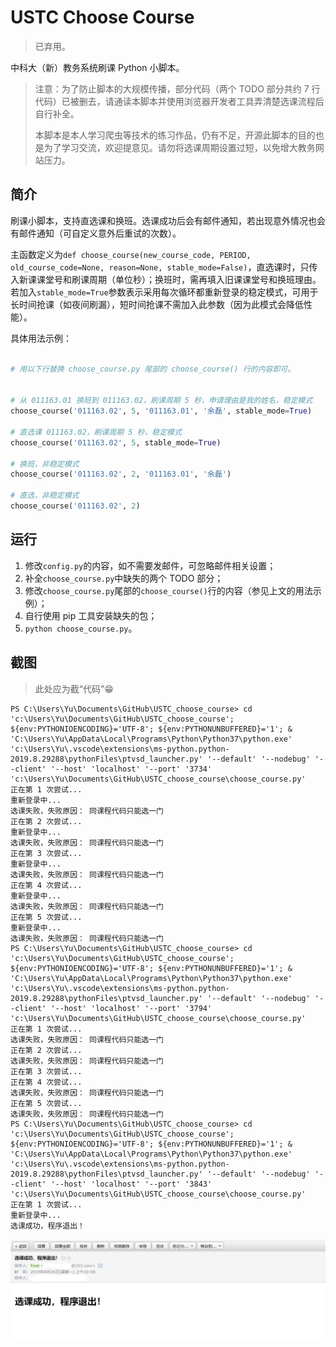 # USTC Choose Course

> 已弃用。



中科大（新）教务系统刷课 Python 小脚本。

> 注意：为了防止脚本的大规模传播，部分代码（两个 TODO 部分共约 7 行代码）已被删去，请通读本脚本并使用浏览器开发者工具弄清楚选课流程后自行补全。
>
> 本脚本是本人学习爬虫等技术的练习作品，仍有不足，开源此脚本的目的也是为了学习交流，欢迎提意见。请勿将选课周期设置过短，以免增大教务网站压力。

## 简介

刷课小脚本，支持直选课和换班。选课成功后会有邮件通知，若出现意外情况也会有邮件通知（可自定义意外后重试的次数）。

主函数定义为`def choose_course(new_course_code, PERIOD, old_course_code=None, reason=None, stable_mode=False)`，直选课时，只传入新课课堂号和刷课周期（单位秒）；换班时，需再填入旧课课堂号和换班理由。若加入`stable_mode=True`参数表示采用每次循环都重新登录的稳定模式，可用于长时间抢课（如夜间刷漏），短时间抢课不需加入此参数（因为此模式会降低性能）。

具体用法示例：

```python

# 用以下行替换 choose_course.py 尾部的 choose_course() 行的内容即可。


# 从 011163.01 换班到 011163.02，刷课周期 5 秒，申请理由是我的姓名，稳定模式
choose_course('011163.02', 5, '011163.01', '余磊', stable_mode=True)

# 直选课 011163.02，刷课周期 5 秒，稳定模式
choose_course('011163.02', 5, stable_mode=True)

# 换班，非稳定模式
choose_course('011163.02', 2, '011163.01', '余磊')

# 直选，非稳定模式
choose_course('011163.02', 2)
```

## 运行

1. 修改`config.py`的内容，如不需要发邮件，可忽略邮件相关设置；
2. 补全`choose_course.py`中缺失的两个 TODO 部分；
3. 修改`choose_course.py`尾部的`choose_course()`行的内容（参见上文的用法示例）；
4. 自行使用 pip 工具安装缺失的包；
5. `python choose_course.py`。

## 截图

> 此处应为截“代码”😁

```
PS C:\Users\Yu\Documents\GitHub\USTC_choose_course> cd 'c:\Users\Yu\Documents\GitHub\USTC_choose_course'; ${env:PYTHONIOENCODING}='UTF-8'; ${env:PYTHONUNBUFFERED}='1'; & 
'C:\Users\Yu\AppData\Local\Programs\Python\Python37\python.exe' 'c:\Users\Yu\.vscode\extensions\ms-python.python-2019.8.29288\pythonFiles\ptvsd_launcher.py' '--default' '--nodebug' '--client' '--host' 'localhost' '--port' '3734' 'c:\Users\Yu\Documents\GitHub\USTC_choose_course\choose_course.py' 
正在第 1 次尝试...
重新登录中...
选课失败，失败原因： 同课程代码只能选一门
正在第 2 次尝试...
重新登录中...
选课失败，失败原因： 同课程代码只能选一门
正在第 3 次尝试...
重新登录中...
选课失败，失败原因： 同课程代码只能选一门
正在第 4 次尝试...
重新登录中...
选课失败，失败原因： 同课程代码只能选一门
正在第 5 次尝试...
重新登录中...
选课失败，失败原因： 同课程代码只能选一门
PS C:\Users\Yu\Documents\GitHub\USTC_choose_course> cd 'c:\Users\Yu\Documents\GitHub\USTC_choose_course'; ${env:PYTHONIOENCODING}='UTF-8'; ${env:PYTHONUNBUFFERED}='1'; & 
'C:\Users\Yu\AppData\Local\Programs\Python\Python37\python.exe' 'c:\Users\Yu\.vscode\extensions\ms-python.python-2019.8.29288\pythonFiles\ptvsd_launcher.py' '--default' '--nodebug' '--client' '--host' 'localhost' '--port' '3794' 'c:\Users\Yu\Documents\GitHub\USTC_choose_course\choose_course.py' 
正在第 1 次尝试...
选课失败，失败原因： 同课程代码只能选一门
正在第 2 次尝试...
选课失败，失败原因： 同课程代码只能选一门
正在第 3 次尝试...
正在第 4 次尝试...
选课失败，失败原因： 同课程代码只能选一门
正在第 5 次尝试...
选课失败，失败原因： 同课程代码只能选一门
PS C:\Users\Yu\Documents\GitHub\USTC_choose_course> cd 'c:\Users\Yu\Documents\GitHub\USTC_choose_course'; ${env:PYTHONIOENCODING}='UTF-8'; ${env:PYTHONUNBUFFERED}='1'; & 
'C:\Users\Yu\AppData\Local\Programs\Python\Python37\python.exe' 'c:\Users\Yu\.vscode\extensions\ms-python.python-2019.8.29288\pythonFiles\ptvsd_launcher.py' '--default' '--nodebug' '--client' '--host' 'localhost' '--port' '3843' 'c:\Users\Yu\Documents\GitHub\USTC_choose_course\choose_course.py'
正在第 1 次尝试...
重新登录中...
选课成功，程序退出！
```

![1566818336035](README.assets/1566818336035.png)